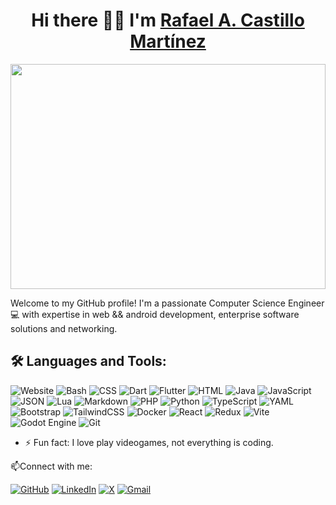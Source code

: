 <h1 align="center">Hi there 👋👋 I'm <a href="https://my-resume-143a5.web.app">Rafael A. Castillo Martínez</a></h1>

<img style="display: block;-webkit-user-select: none;margin: auto;cursor: zoom-in;" src="https://i.imgur.com/rKTqsc6_d.webp?maxwidth=760&amp;fidelity=grand" width="100%" height="360vh">

Welcome to my GitHub profile! I'm a passionate Computer Science Engineer 💻 with expertise in web && android development, enterprise software solutions and networking.

## 🛠️ Languages and Tools:
![Website](https://img.shields.io/website-up-down-green-red/http/NOTAWORKINGLINK.com.svg)
![Bash](https://img.shields.io/badge/Bash-4EAA25?logo=gnubash&logoColor=fff)
![CSS](https://img.shields.io/badge/CSS-1572B6?logo=css3&logoColor=fff)
![Dart](https://img.shields.io/badge/Dart-%230175C2.svg?logo=dart&logoColor=white)
![Flutter](https://img.shields.io/badge/Flutter-02569B?logo=flutter&logoColor=fff)
![HTML](https://img.shields.io/badge/HTML-%23E34F26.svg?logo=html5&logoColor=white)
![Java](https://img.shields.io/badge/Java-%23ED8B00.svg?logo=openjdk&logoColor=white)
![JavaScript](https://img.shields.io/badge/JavaScript-F7DF1E?logo=javascript&logoColor=000)
![JSON](https://img.shields.io/badge/JSON-000?logo=json&logoColor=fff)
![Lua](https://img.shields.io/badge/Lua-%232C2D72.svg?logo=lua&logoColor=white)
![Markdown](https://img.shields.io/badge/Markdown-%23000000.svg?logo=markdown&logoColor=white)
![PHP](https://img.shields.io/badge/php-%23777BB4.svg?&logo=php&logoColor=white)
![Python](https://img.shields.io/badge/Python-3776AB?logo=python&logoColor=fff)
![TypeScript](https://img.shields.io/badge/TypeScript-3178C6?logo=typescript&logoColor=fff)
![YAML](https://img.shields.io/badge/YAML-CB171E?logo=yaml&logoColor=fff)
![Bootstrap](https://img.shields.io/badge/Bootstrap-7952B3?logo=bootstrap&logoColor=fff)
![TailwindCSS](https://img.shields.io/badge/Tailwind%20CSS-%2338B2AC.svg?logo=tailwind-css&logoColor=white)
![Docker](https://img.shields.io/badge/Docker-2496ED?logo=docker&logoColor=fff)
![React](https://img.shields.io/badge/React-%2320232a.svg?logo=react&logoColor=%2361DAFB)
![Redux](https://img.shields.io/badge/Redux-764ABC?logo=redux&logoColor=fff)
![Vite](https://img.shields.io/badge/Vite-646CFF?logo=vite&logoColor=fff)
![Godot Engine](https://img.shields.io/badge/Godot-%23FFFFFF.svg?logo=godot-engine)
![Git](https://img.shields.io/badge/Git-F05032?logo=git&logoColor=fff)

- ⚡ Fun fact: I love play videogames, not everything is coding.
<!--
- 🔭 I’m currently working on ...
- 🌱 I’m currently learning ...
- 👯 I’m looking to collaborate on ...
- ⚡ Fun fact: I love practicing sports, not everything is coding.
-->
📫Connect with me:

[![GitHub](https://img.shields.io/badge/GitHub-%23121011.svg?logo=github&logoColor=white)](https://github.com/racmart00)
[![LinkedIn](https://custom-icon-badges.demolab.com/badge/LinkedIn-0A66C2?logo=linkedin-white&logoColor=fff)](https://www.linkedin.com/in/racmart/)
[![X](https://img.shields.io/badge/X-%23000000.svg?logo=X&logoColor=white)](https://twitter.com/rac_mart)
[![Gmail](https://img.shields.io/badge/Gmail-D14836?logo=gmail&logoColor=white)](mailto:racmart00@gmail.com)
